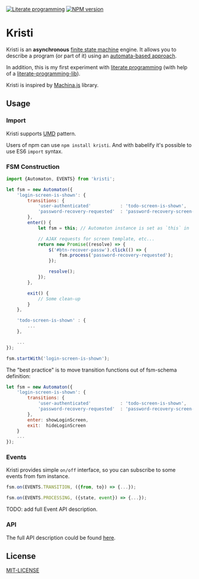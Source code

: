 [![Literate programming][literate-image]][literate-url]
[![NPM version][npm-image]][npm-url]

# Kristi

Kristi is an **asynchronous** [finite state machine][fsm-url] engine. It allows you to describe a program (or part of it) using an [automata-based approach][automata-url].

In addition, this is my first experiment with [literate programming](https://en.wikipedia.org/wiki/Literate_programming) (with help of a [literate-programming-lib](https://github.com/jostylr/literate-programming-lib)).

Kristi is inspired by [Machina.js](https://github.com/ifandelse/machina.js) library.

## Usage

### Import

Kristi supports [UMD](https://github.com/umdjs/umd) pattern.

Users of npm can use `npm install kristi`. And with babelify it's possible to use ES6 `import` syntax.

### FSM Construction

```javascript
import {Automaton, EVENTS} from 'kristi';

let fsm = new Automaton({
	'login-screen-is-shown': {
		transitions: {
			'user-authenticated'           : 'todo-screen-is-shown',
			'password-recovery-requested'  : 'password-recovery-screen-is-shown',
		},
		enter() {
			let fsm = this; // Automaton instance is set as `this` in `enter` and `exit`;

			// AJAX requests for screen template, etc...
			return new Promise((resolve) => {
				$('#btn-recover-passw').click(() => {
					fsm.process('password-recovery-requested');
				});

				resolve();
			});
		},

		exit() {
			// Some clean-up
		}
	},

	'todo-screen-is-shown' : {
		...
	},

	...
});

fsm.startWith('login-screen-is-shown');
```

The "best practice" is to move transition functions out of fsm-schema definition:

```javascript
let fsm = new Automaton({
	'login-screen-is-shown': {
		transitions: {
			'user-authenticated'           : 'todo-screen-is-shown',
			'password-recovery-requested'  : 'password-recovery-screen-is-show',
		},
		enter: showLoginScreen,
		exit:  hideLoginScreen
	}
	...
});
```

### Events

Kristi provides simple `on/off` interface, so you can subscribe to some events from fsm instance.

```javascript
fsm.on(EVENTS.TRANSITION, ({from, to}) => {...});

fsm.on(EVENTS.PROCESSING, ({state, event}) => {...});
```

TODO: add full Event API description.


### API

The full API description could be found [here][api-url].

## License

[MIT-LICENSE](https://github.com/AZaviruha/Kristi/blob/master/LICENSE)


[literate-image]: https://img.shields.io/badge/literate%20programming--brightgreen.svg
[literate-url]: https://en.wikipedia.org/wiki/Literate_programming
[npm-image]: http://img.shields.io/badge/npm-v0.1.2-green.svg
[npm-url]: https://www.npmjs.com/package/kristi
[fsm-url]: https://en.wikipedia.org/wiki/Finite-state_machine
[automata-url]: https://en.wikipedia.org/wiki/Automata-based_programming
[api-url]: https://github.com/AZaviruha/Kristi/blob/master/src/index.md#public-api-definition
